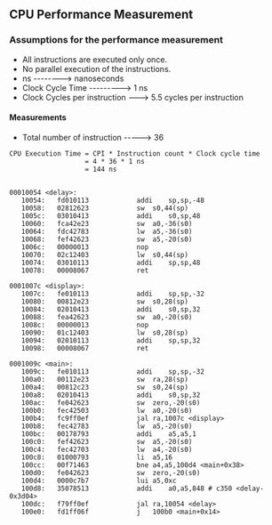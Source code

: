 ## CPU Performance Measurement

### Assumptions for the performance measurement
- All instructions are executed only once.
- No parallel execution of the instructions.
- ns --------> nanoseconds
- Clock Cycle Time ---------> 1 ns
- Clock Cycles per instruction ---> 5.5 cycles per instruction

#### Measurements
- Total number of instruction -----> 36

```
CPU Execution Time = CPI * Instruction count * Clock cycle time                   
                   = 4 * 36 * 1 ns
                   = 144 ns
```
```

00010054 <delay>:
   10054:	fd010113          	addi	sp,sp,-48
   10058:	02812623          	sw	s0,44(sp)
   1005c:	03010413          	addi	s0,sp,48
   10060:	fca42e23          	sw	a0,-36(s0)
   10064:	fdc42783          	lw	a5,-36(s0)
   10068:	fef42623          	sw	a5,-20(s0)
   1006c:	00000013          	nop
   10070:	02c12403          	lw	s0,44(sp)
   10074:	03010113          	addi	sp,sp,48
   10078:	00008067          	ret

0001007c <display>:
   1007c:	fe010113          	addi	sp,sp,-32
   10080:	00812e23          	sw	s0,28(sp)
   10084:	02010413          	addi	s0,sp,32
   10088:	fea42623          	sw	a0,-20(s0)
   1008c:	00000013          	nop
   10090:	01c12403          	lw	s0,28(sp)
   10094:	02010113          	addi	sp,sp,32
   10098:	00008067          	ret

0001009c <main>:
   1009c:	fe010113          	addi	sp,sp,-32
   100a0:	00112e23          	sw	ra,28(sp)
   100a4:	00812c23          	sw	s0,24(sp)
   100a8:	02010413          	addi	s0,sp,32
   100ac:	fe042623          	sw	zero,-20(s0)
   100b0:	fec42503          	lw	a0,-20(s0)
   100b4:	fc9ff0ef          	jal	ra,1007c <display>
   100b8:	fec42783          	lw	a5,-20(s0)
   100bc:	00178793          	addi	a5,a5,1
   100c0:	fef42623          	sw	a5,-20(s0)
   100c4:	fec42703          	lw	a4,-20(s0)
   100c8:	01000793          	li	a5,16
   100cc:	00f71463          	bne	a4,a5,100d4 <main+0x38>
   100d0:	fe042623          	sw	zero,-20(s0)
   100d4:	0000c7b7          	lui	a5,0xc
   100d8:	35078513          	addi	a0,a5,848 # c350 <delay-0x3d04>
   100dc:	f79ff0ef          	jal	ra,10054 <delay>
   100e0:	fd1ff06f          	j	100b0 <main+0x14>

```
